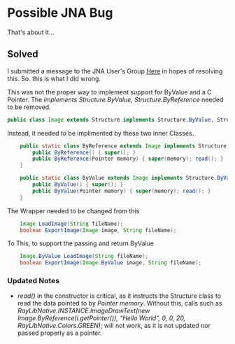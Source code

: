 # Possible JNA Bug
That's about it...

## Solved

I submitted a message to the JNA User's Group [Here](https://groups.google.com/g/jna-users/c/uRkxF-svyoE) in hopes of resolving this. So. this is what I did wrong.

This was not the proper way to implement support for ByValue and a C Pointer. The _implements Structure.ByValue, Structure.ByReference_ needed to be removed.
```Java
public class Image extends Structure implements Structure.ByValue, Structure.ByReference {
```

Instead, it needed to be implimented by these two inner Classes.
```Java
	public static class ByReference extends Image implements Structure.ByReference {
		public ByReference() { super(); }
		public ByReference(Pointer memory) { super(memory); read(); }
	}

	public static class ByValue extends Image implements Structure.ByValue {
		public ByValue() { super(); }
		public ByValue(Pointer memory) { super(memory); read(); }
	}
```

The Wrapper needed to be changed from this
```Java
	Image LoadImage(String fileName);
	boolean ExportImage(Image image, String fileName);
```

To This, to support the passing and return ByValue
```Java
	Image.ByValue LoadImage(String fileName);
	boolean ExportImage(Image.ByValue image, String fileName);
```

### Updated Notes
* _read()_ in the constructor is critical, as it instructs the Structure class to read the data pointed to by _Pointer memory_. Without this, calls such as _RayLibNative.INSTANCE.ImageDrawText(new Image.ByReference(i.getPointer()), "Hello World", 0, 0, 20, RayLibNative.Colors.GREEN);_ will not work, as it is not updated nor passed properly as a pointer.
